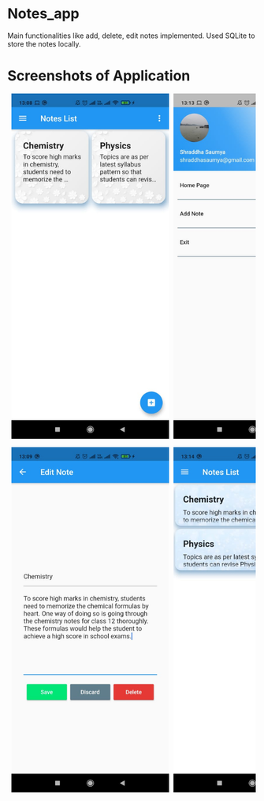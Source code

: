 # Notes_app

Main functionalities like add, delete, edit notes implemented. Used SQLite to store the notes locally.

# Screenshots of Application
<pre align="center"> <img src="PicturesforReadme/b.jpeg" height="700" width="320"> <img src="PicturesforReadme/a.jpeg" height="700" width="320">  </pre>

<pre align="center"> <img src="PicturesforReadme/c.jpeg" height="700" width="320"> <img src="PicturesforReadme/d.jpeg" height="700" width="320">  </pre>
